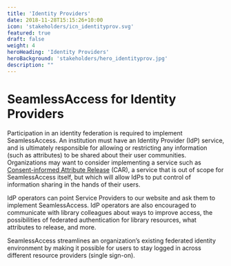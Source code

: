 ```yaml
---
title: 'Identity Providers'
date: 2018-11-28T15:15:26+10:00
icon: 'stakeholders/icn_identityprov.svg'
featured: true
draft: false
weight: 4
heroHeading: 'Identity Providers'
heroBackground: 'stakeholders/hero_identityprov.jpg'
description: ""
---
```


# SeamlessAccess for Identity Providers


Participation in an identity federation is required to implement SeamlessAccess. An institution must have an Identity Provider (IdP) service, and is ultimately responsible for allowing or restricting any information (such as attributes) to be shared about their user communities. Organizations may want to consider implementing a service such as [Consent-informed Attribute Release](https://spaces.at.internet2.edu/display/CAR/CAR%3A+Consent-informed+Attribute+Release+system) (CAR), a service that is out of scope for SeamlessAccess itself, but which will allow IdPs to put control of information sharing in the hands of their users. 

IdP operators can point Service Providers to our website and ask them to implement SeamlessAccess. IdP operators are also encouraged to communicate with  library colleagues about ways to improve access, the possibilities of federated authentication for library resources, what attributes to release, and more.

SeamlessAccess streamlines an organization’s existing federated identity environment by making it possible for users to stay logged in across different resource providers (single sign-on).

